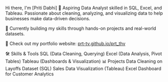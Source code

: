 Hi there, I'm [Priti Dabhi] 👋
Aspiring Data Analyst skilled in SQL, Excel, and Tableau.
Passionate about cleaning, analyzing, and visualizing data to help businesses make data-driven decisions.

🌱 Currently building my skills through hands-on projects and real-world datasets.

🔗 Check out my portfolio website: [prt-tv.github.io/prt_thv]( prt-tv.github.io/prt_thv)

🛠 Skills & Tools
SQL (Data Cleaning, Querying)
Excel (Data Analysis, Pivot Tables)
Tableau (Dashboards & Visualization)
📊 Projects
Data Cleaning on Layoffs Dataset (SQL)
Sales Data Visualization (Tableau)
Excel Dashboard for Customer Analytics
